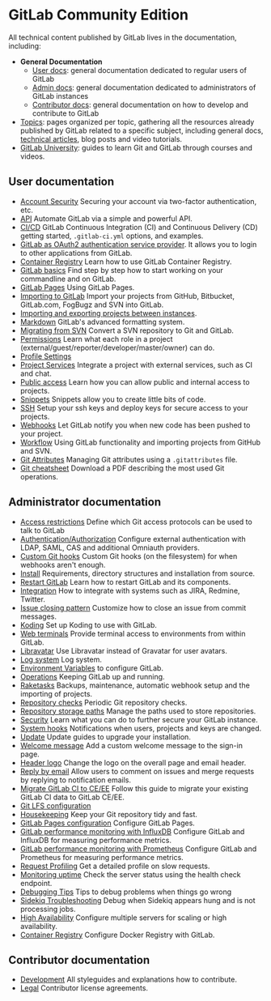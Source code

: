 # GitLab Community Edition

All technical content published by GitLab lives in the documentation, including:

- **General Documentation**
  - [User docs](#user-documentation): general documentation dedicated to regular users of GitLab
  - [Admin docs](#administrator-documentation): general documentation dedicated to administrators of GitLab instances
  - [Contributor docs](#contributor-documentation): general documentation on how to develop and contribute to GitLab
- [Topics](topics/index.md): pages organized per topic, gathering all the
  resources already published by GitLab related to a specific subject, including
  general docs, [technical articles](development/writing_documentation.md#technical-articles),
  blog posts and video tutorials.
- [GitLab University](university/README.md): guides to learn Git and GitLab
  through courses and videos.

## User documentation

- [Account Security](user/profile/account/two_factor_authentication.md) Securing your account via two-factor authentication, etc.
- [API](api/README.md) Automate GitLab via a simple and powerful API.
- [CI/CD](ci/README.md) GitLab Continuous Integration (CI) and Continuous Delivery (CD) getting started, `.gitlab-ci.yml` options, and examples.
- [GitLab as OAuth2 authentication service provider](integration/oauth_provider.md). It allows you to login to other applications from GitLab.
- [Container Registry](user/project/container_registry.md) Learn how to use GitLab Container Registry.
- [GitLab basics](gitlab-basics/README.md) Find step by step how to start working on your commandline and on GitLab.
- [GitLab Pages](user/project/pages/index.md) Using GitLab Pages.
- [Importing to GitLab](workflow/importing/README.md) Import your projects from GitHub, Bitbucket, GitLab.com, FogBugz and SVN into GitLab.
- [Importing and exporting projects between instances](user/project/settings/import_export.md).
- [Markdown](user/markdown.md) GitLab's advanced formatting system.
- [Migrating from SVN](workflow/importing/migrating_from_svn.md) Convert a SVN repository to Git and GitLab.
- [Permissions](user/permissions.md) Learn what each role in a project (external/guest/reporter/developer/master/owner) can do.
- [Profile Settings](profile/README.md)
- [Project Services](user/project/integrations/project_services.md) Integrate a project with external services, such as CI and chat.
- [Public access](public_access/public_access.md) Learn how you can allow public and internal access to projects.
- [Snippets](user/snippets.md) Snippets allow you to create little bits of code.
- [SSH](ssh/README.md) Setup your ssh keys and deploy keys for secure access to your projects.
- [Webhooks](user/project/integrations/webhooks.md) Let GitLab notify you when new code has been pushed to your project.
- [Workflow](workflow/README.md) Using GitLab functionality and importing projects from GitHub and SVN.
- [Git Attributes](user/project/git_attributes.md) Managing Git attributes using a `.gitattributes` file.
- [Git cheatsheet](https://gitlab.com/gitlab-com/marketing/raw/master/design/print/git-cheatsheet/print-pdf/git-cheatsheet.pdf) Download a PDF describing the most used Git operations.

## Administrator documentation

- [Access restrictions](user/admin_area/settings/visibility_and_access_controls.md#enabled-git-access-protocols) Define which Git access protocols can be used to talk to GitLab
- [Authentication/Authorization](administration/auth/README.md) Configure
  external authentication with LDAP, SAML, CAS and additional Omniauth providers.
- [Custom Git hooks](administration/custom_hooks.md) Custom Git hooks (on the filesystem) for when webhooks aren't enough.
- [Install](install/README.md) Requirements, directory structures and installation from source.
- [Restart GitLab](administration/restart_gitlab.md) Learn how to restart GitLab and its components.
- [Integration](integration/README.md) How to integrate with systems such as JIRA, Redmine, Twitter.
- [Issue closing pattern](administration/issue_closing_pattern.md) Customize how to close an issue from commit messages.
- [Koding](administration/integration/koding.md) Set up Koding to use with GitLab.
- [Web terminals](administration/integration/terminal.md) Provide terminal access to environments from within GitLab.
- [Libravatar](customization/libravatar.md) Use Libravatar instead of Gravatar for user avatars.
- [Log system](administration/logs.md) Log system.
- [Environment Variables](administration/environment_variables.md) to configure GitLab.
- [Operations](administration/operations.md) Keeping GitLab up and running.
- [Raketasks](raketasks/README.md) Backups, maintenance, automatic webhook setup and the importing of projects.
- [Repository checks](administration/repository_checks.md) Periodic Git repository checks.
- [Repository storage paths](administration/repository_storage_paths.md) Manage the paths used to store repositories.
- [Security](security/README.md) Learn what you can do to further secure your GitLab instance.
- [System hooks](system_hooks/system_hooks.md) Notifications when users, projects and keys are changed.
- [Update](update/README.md) Update guides to upgrade your installation.
- [Welcome message](customization/welcome_message.md) Add a custom welcome message to the sign-in page.
- [Header logo](customization/branded_page_and_email_header.md) Change the logo on the overall page and email header.
- [Reply by email](administration/reply_by_email.md) Allow users to comment on issues and merge requests by replying to notification emails.
- [Migrate GitLab CI to CE/EE](migrate_ci_to_ce/README.md) Follow this guide to migrate your existing GitLab CI data to GitLab CE/EE.
- [Git LFS configuration](workflow/lfs/lfs_administration.md)
- [Housekeeping](administration/housekeeping.md) Keep your Git repository tidy and fast.
- [GitLab Pages configuration](administration/pages/index.md) Configure GitLab Pages.
- [GitLab performance monitoring with InfluxDB](administration/monitoring/performance/introduction.md) Configure GitLab and InfluxDB for measuring performance metrics.
- [GitLab performance monitoring with Prometheus](administration/monitoring/prometheus/index.md) Configure GitLab and Prometheus for measuring performance metrics.
- [Request Profiling](administration/monitoring/performance/request_profiling.md) Get a detailed profile on slow requests.
- [Monitoring uptime](user/admin_area/monitoring/health_check.md) Check the server status using the health check endpoint.
- [Debugging Tips](administration/troubleshooting/debug.md) Tips to debug problems when things go wrong
- [Sidekiq Troubleshooting](administration/troubleshooting/sidekiq.md) Debug when Sidekiq appears hung and is not processing jobs.
- [High Availability](administration/high_availability/README.md) Configure multiple servers for scaling or high availability.
- [Container Registry](administration/container_registry.md) Configure Docker Registry with GitLab.

## Contributor documentation

- [Development](development/README.md) All styleguides and explanations how to contribute.
- [Legal](legal/README.md) Contributor license agreements.
